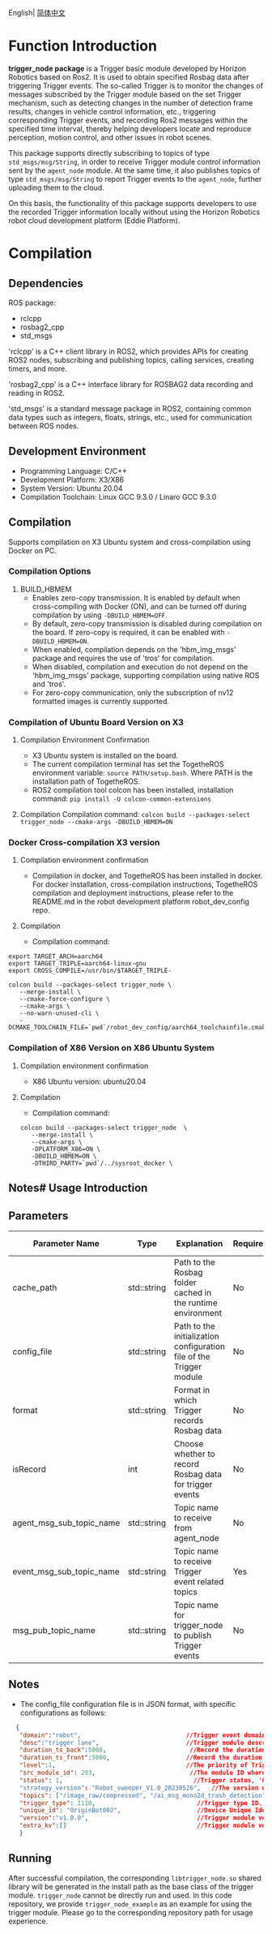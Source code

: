 English| [简体中文](./README_cn.md)

# Function Introduction

**trigger_node package** is a Trigger basic module developed by Horizon Robotics based on Ros2. It is used to obtain specified Rosbag data after triggering Trigger events. The so-called Trigger is to monitor the changes of messages subscribed by the Trigger module based on the set Trigger mechanism, such as detecting changes in the number of detection frame results, changes in vehicle control information, etc., triggering corresponding Trigger events, and recording Ros2 messages within the specified time interval, thereby helping developers locate and reproduce perception, motion control, and other issues in robot scenes.

This package supports directly subscribing to topics of type `std_msgs/msg/String`, in order to receive Trigger module control information sent by the `agent_node` module. At the same time, it also publishes topics of type `std_msgs/msg/String` to report Trigger events to the `agent_node`, further uploading them to the cloud.

On this basis, the functionality of this package supports developers to use the recorded Trigger information locally without using the Horizon Robotics robot cloud development platform (Eddie Platform).

# Compilation

## Dependencies

ROS package:

- rclcpp
- rosbag2_cpp
- std_msgs

'rclcpp' is a C++ client library in ROS2, which provides APIs for creating ROS2 nodes, subscribing and publishing topics, calling services, creating timers, and more.

'rosbag2_cpp' is a C++ interface library for ROSBAG2 data recording and reading in ROS2.

'std_msgs' is a standard message package in ROS2, containing common data types such as integers, floats, strings, etc., used for communication between ROS nodes.

## Development Environment

- Programming Language: C/C++
- Development Platform: X3/X86
- System Version: Ubuntu 20.04
- Compilation Toolchain: Linux GCC 9.3.0 / Linaro GCC 9.3.0

## Compilation

Supports compilation on X3 Ubuntu system and cross-compilation using Docker on PC.

### Compilation Options

1. BUILD_HBMEM
   - Enables zero-copy transmission. It is enabled by default when cross-compiling with Docker (ON), and can be turned off during compilation by using `-DBUILD_HBMEM=OFF`.
   - By default, zero-copy transmission is disabled during compilation on the board. If zero-copy is required, it can be enabled with `-DBUILD_HBMEM=ON`.
   - When enabled, compilation depends on the 'hbm_img_msgs' package and requires the use of 'tros' for compilation.
   - When disabled, compilation and execution do not depend on the 'hbm_img_msgs' package, supporting compilation using native ROS and 'tros'.
   - For zero-copy communication, only the subscription of nv12 formatted images is currently supported.

### Compilation of Ubuntu Board Version on X3

1. Compilation Environment Confirmation
   - X3 Ubuntu system is installed on the board.
   - The current compilation terminal has set the TogetheROS environment variable: `source PATH/setup.bash`. Where PATH is the installation path of TogetheROS.
   - ROS2 compilation tool colcon has been installed, installation command: `pip install -U colcon-common-extensions`

2. Compilation
   Compilation command: `colcon build --packages-select trigger_node --cmake-args -DBUILD_HBMEM=ON`

### Docker Cross-compilation X3 version

1. Compilation environment confirmation
   - Compilation in docker, and TogetheROS has been installed in docker. For docker installation, cross-compilation instructions, TogetheROS compilation and deployment instructions, please refer to the README.md in the robot development platform robot_dev_config repo.

2. Compilation
   - Compilation command:

```shell
export TARGET_ARCH=aarch64
export TARGET_TRIPLE=aarch64-linux-gnu
export CROSS_COMPILE=/usr/bin/$TARGET_TRIPLE-

colcon build --packages-select trigger_node \
   --merge-install \
   --cmake-force-configure \
   --cmake-args \
   --no-warn-unused-cli \
   -DCMAKE_TOOLCHAIN_FILE=`pwd`/robot_dev_config/aarch64_toolchainfile.cmake
```

### Compilation of X86 Version on X86 Ubuntu System

1. Compilation environment confirmation
   - X86 Ubuntu version: ubuntu20.04

2. Compilation
   - Compilation command:

   ```shell
   colcon build --packages-select trigger_node  \
      --merge-install \
      --cmake-args \
      -DPLATFORM_X86=ON \
      -DBUILD_HBMEM=ON \
      -DTHIRD_PARTY=`pwd`/../sysroot_docker \
   ```

## Notes# Usage Introduction

## Parameters

| Parameter Name        | Type         | Explanation                                    | Required | Supported Configurations  | Default Value           |
| --------------------- | ------------ | ---------------------------------------------- | -------- | ------------------------- | ------------------------ |
| cache_path            | std::string  | Path to the Rosbag folder cached in the runtime environment | No       | Configured based on actual deployment environment | /home/robot/recorder/ |
| config_file           | std::string  | Path to the initialization configuration file of the Trigger module | No       | Configured based on actual deployment environment | config/trigger_config.json |
| format                | std::string  | Format in which Trigger records Rosbag data | No       | mcap | mcap |
| isRecord              | int          | Choose whether to record Rosbag data for trigger events | No       | 1: record / 0: not record | 0 |
| agent_msg_sub_topic_name | std::string | Topic name to receive from agent_node | No       | Should be consistent with agent_node configuration | /hobot_agent |
| event_msg_sub_topic_name | std::string | Topic name to receive Trigger event related topics | Yes      | Configured based on actual deployment environment |  |
| msg_pub_topic_name    | std::string  | Topic name for trigger_node to publish Trigger events | No       | Configured based on actual deployment environment | /hobot_trigger |

## Notes

- The config_file configuration file is in JSON format, with specific configurations as follows:
```json
  {
   "domain":"robot",                             //Trigger event domain. Triggers of different types, such as vacuum cleaners and humanoid robots, are distinguished by domain to distinguish between different types of robots in different fields
   "desc":"trigger lane",                        //Trigger module description information
   "duration_ts_back":5000,                       //Record the duration of Trigger occurrence
   "duration_ts_front":5000,                     //Record the duration before the occurrence of Tiger
   "level":1,                                    //The priority of Trigger events. When multiple different Triggers occur, a total node can be used to filter out some high or low priority Trigger events
   "src_module_id": 203,                          //The module ID where the Trigger occurred, used to manage different Trigger modules and meet the management needs of different Trigger modules in the business
   "status": 1,                                    //Trigger status, '0': closed, '1': open
   "strategy_version": "Robot_sweeper_V1.0_20230526",   //The version number of the Trigger module policy
   "topics": ["/image_raw/compressed", "/ai_msg_mono2d_trash_detection"],   //A list of topics to be recorded, including topic names
   "trigger_type": 1110,                            //Trigger type ID. Each Trigger module does not have only one triggering situation, for example, detecting 2 garbage triggers is of the same type, and detecting 3 garbage triggers is of the same type
   "unique_id": "OriginBot002",                     //Device Unique Identification
   "version":"v1.0.0",                              //Trigger module version information
   "extra_kv":[]                                    //Trigger module version and other redundant extension information can be recorded here
   }
```

## Running

After successful compilation, the corresponding `libtrigger_node.so` shared library will be generated in the install path as the base class of the trigger module. `trigger_node` cannot be directly run and used. In this code repository, we provide `trigger_node_example` as an example for using the trigger module. Please go to the corresponding repository path for usage experience.

